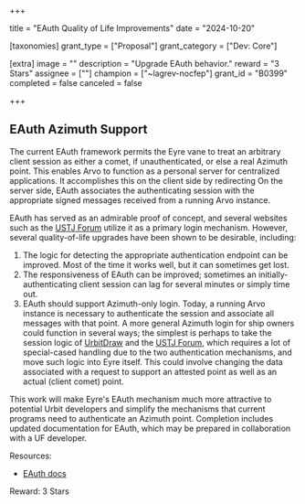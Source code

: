 +++

title = "EAuth Quality of Life Improvements"
date = "2024-10-20"

[taxonomies]
grant_type = ["Proposal"]
grant_category = ["Dev: Core"]

[extra]
image = ""
description = "Upgrade EAuth behavior."
reward = "3 Stars"
assignee = [""]
champion = ["~lagrev-nocfep"]
grant_id = "B0399"
completed = false
canceled = false

+++

## EAuth Azimuth Support

The current EAuth framework permits the Eyre vane to treat an arbitrary client session as either a comet, if unauthenticated, or else a real Azimuth point.  This enables Arvo to function as a personal server for centralized applications.  It accomplishes this on the client side by redirecting
On the server side, EAuth associates the authenticating session with the appropriate signed messages received from a running Arvo instance.

EAuth has served as an admirable proof of concept, and several websites such as the [USTJ Forum](https://journal.urbitsystems.tech/forum) utilize it as a primary login mechanism.  However, several quality-of-life upgrades have been shown to be desirable, including:

1. The logic for detecting the appropriate authentication endpoint can be improved.  Most of the time it works well, but it can sometimes get lost.
2. The responsiveness of EAuth can be improved; sometimes an initially-authenticating client session can lag for several minutes or simply time out.
3. EAuth should support Azimuth-only login.  Today, a running Arvo instance is necessary to authenticate the session and associate all messages with that point.  A more general Azimuth login for ship owners could function in several ways; the simplest is perhaps to take the session logic of [UrbitDraw](https://urbitdraw.com) and the [USTJ Forum](https://journal.urbitsystems.tech/forum), which requires a lot of special-cased handling due to the two authentication mechanisms, and move such logic into Eyre itself.  This could involve changing the data associated with a request to support an attested point as well as an actual (client comet) point.

This work will make Eyre's EAuth mechanism much more attractive to potential Urbit developers and simplify the mechanisms that current programs need to authenticate an Azimuth point.  Completion includes updated documentation for EAuth, which may be prepared in collaboration with a UF developer.

Resources:

- [EAuth docs](https://docs.urbit.org/system/kernel/eyre/guides/eauth)

Reward:  3 Stars
